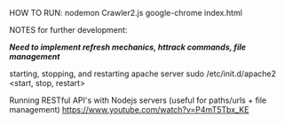 HOW TO RUN:
nodemon Crawler2.js
google-chrome index.html


NOTES for further development:

***Need to implement refresh mechanics, httrack commands, file management***

starting, stopping, and restarting apache server
sudo /etc/init.d/apache2 <start, stop, restart>

Running RESTful API's with Nodejs servers (useful for paths/urls + file
management)
https://www.youtube.com/watch?v=P4mT5Tbx_KE
